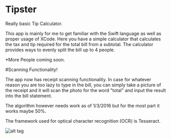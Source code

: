 # Tipster
Really basic Tip Calculator. 

This app is mainly for me to get familiar with the Swift language as well as proper usage of XCode. Here you have 
a simple calculator that calculates the tax and tip required for the total bill from a subtotal. The calculator provides
ways to evenly split the bill up to 4 people. 

*More People coming soon.

#Scanning Functionality!

The app now has receipt scanning functionality. In case for whatever reason you are too lazy to type in the bill, you can simply
take a picture of the receipt and it will scan the photo for the word "total" and input the result into the bill statement. 

The algorithm however needs work as of 1/3/2016 but for the most part it works maybe 50%. 

The framework used for optical character recognition (OCR) is Tesseract. 

![alt tag](file:///Users/JimmyJi/Desktop/IMG_1189.jpg)
